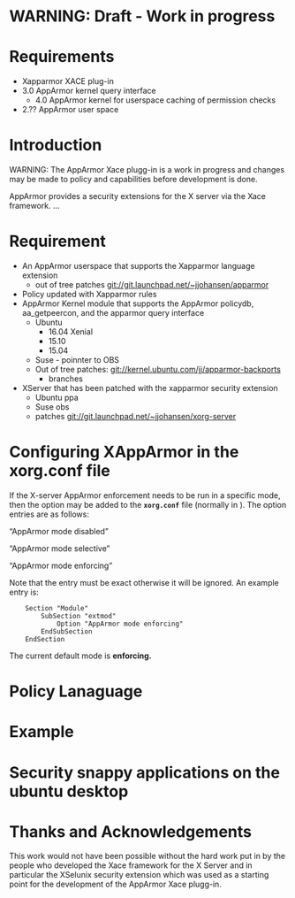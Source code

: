 WARNING: Draft - Work in progress
=================================

Requirements
============

-   Xapparmor XACE plug-in
-   3.0 AppArmor kernel query interface
    -   4.0 AppArmor kernel for userspace caching of permission checks
-   2.?? AppArmor user space

Introduction
============

WARNING: The AppArmor Xace plugg-in is a work in progress and changes
may be made to policy and capabilities before development is done.

AppArmor provides a security extensions for the X server via the Xace
framework. ...

Requirement
===========

-   An AppArmor userspace that supports the Xapparmor language extension
    -   out of tree patches <git://git.launchpad.net/~jjohansen/apparmor>
-   Policy updated with Xapparmor rules
-   AppArmor Kernel module that supports the AppArmor policydb, aa\_getpeercon, and the apparmor query interface
    -   Ubuntu
        -   16.04 Xenial
        -   15.10
        -   15.04
    -   Suse - poinnter to OBS
    -   Out of tree patches: <git://kernel.ubuntu.com/jj/apparmor-backports>
        -   branches
-   XServer that has been patched with the xapparmor security extension
    -   Ubuntu ppa
    -   Suse obs
    -   patches <git://git.launchpad.net/~jjohansen/xorg-server>

Configuring XAppArmor in the **xorg.conf** file
===============================================

If the X-server AppArmor enforcement needs to be run in a specific
mode, then the option may be added to the **`xorg.conf`** file
(normally in ). The option entries are as follows:

  
“AppArmor mode disabled”

“AppArmor mode selective”

“AppArmor mode enforcing”

Note that the entry must be exact otherwise it will be ignored. An example entry is:

```
    Section "Module"
        SubSection "extmod"
            Option "AppArmor mode enforcing"
        EndSubSection
    EndSection
```

The current default mode is **enforcing.**

Policy Lanaguage
================

Example
=======

Security snappy applications on the ubuntu desktop
==================================================

Thanks and Acknowledgements
===========================

This work would not have been possible without the hard work put in
by the people who developed the Xace framework for the X Server and
in particular the XSelunix security extension which was used as a
starting point for the development of the AppArmor Xace plugg-in.
